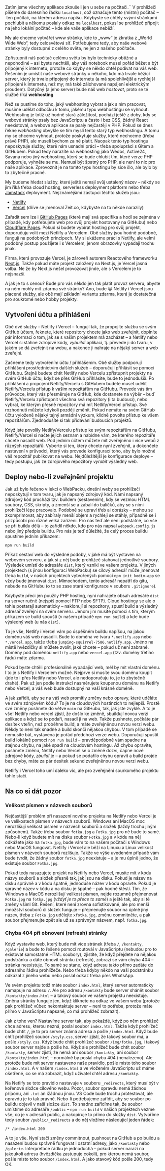 Zatím jsme všechny aplikace zkoušeli jen u sebe na počítači.¨
V prohlížeči píšeme do daresního řádku `localhost`, což označuje tento (místní) počítač – ten počítač, na kterém adresu napíšu.
Kdybyste se chtěly svými stránkami pochlubit a někomu poslaly odkaz na `localhost`, pokusí se prohlížeč připojit na jeho lokální počítač – kde ale vaše aplikace neběží.

My ale chceme vytvářet www stránky, kde to „www“ je zkratka z „World Wide Web“, tedy celosvětová síť.
Potřebujeme tedy, aby naše webové stránky byly dostupné z celého světa, ne jen z našeho počítače.

Zpřístupnit náš počítač celému světu by bylo technicky obtížné a nepohodlné – asi byste nechtěli, aby váš notebook musel pořád běžet a být připojený k internetu, protože co kdyby se někdo chtěl podívat na váš web.
Řešením je umístit naše webové stránky u někoho, kdo má trvale běžící server, který je trvale připojený do internetu (a má spolehlivější a rychlejší připojení k internetu, než my; má také zálohované napájení elektrickým proudem).
Dotyčný (a jeho server) bude náš web *hostovat*, proto se té službě říká **webhosting**.

Než se pustíme do toho, jaký webhosting vybrat a jak s ním pracovat, musíme udělat odbočku k tomu, jakému typu webhostingu se vyhnout.
Webhosting je totiž už hodně stará záležitost, pochází ještě z doby, kdy se webové stránky psaly bez JavaScriptu a často i bez CSS, žádný React neexistoval, a webové aplikace se psaly nejčastěji v PHP.
Pokud se dnes řekne *webhosting* obvykle se tím myslí tento starý typ webhostingu.
A tomu my se chceme vyhnout, protože poskytuje služby, které nechceme (třeba právě PHP), ale museli bychom za ně platit.
Naopak tento typ hostingu neposkytuje služby, které nám usnadní práci – třeba spolupráci s Gitem a GitHubem.
Pokud tedy narazíte na webhosting jako Wedos, Active24, Savana nebo jiný webhosting, který se bude chlubit tím, které verze PHP podporuje, vyhněte se mu.
Nemusí být špatný pro PHP, ale není to nic pro naše aplikace.
Zprovoznit je na tomto typu hostingu by sice šlo, ale bylo by to zbytečně pracné.

My budeme hledat služby, které ještě nemají svůj ustálený název – někdy se jim říká třeba cloud hosting, serverless deployment platform nebo třeba [Jamstack](https://jamstack.org) deployment.
Nejznámějšími zástupci těchto služeb jsou:

* [Netlify](https://www.netlify.com)
* [Vercel](https://vercel.com/) (dříve se jmenoval Zeit.co, kdybyste na to někde narazily)

Zařadit sem lze i [GitHub Pages](https://pages.github.com) (které mají svá specifika a hodí se zejména v případě, kdy potřebujete web pro svůj projekt hostovaný na GitHubu) nebo [Cloudflare Pages](https://pages.cloudflare.com).
Pokud si budete vybírat hosting pro svůj projekt, doporučuju volit mezi Netlify a Vercelem.
Obě služby jsou hodně podobné, fungují na podobných principech.
My si ukážeme práci s Netlify, ale velmi podobný postup použijete i s Vercelem, jenom obrazovky vypadají trochu jinak.

Firma, která provozuje Vercel, je zároveň autorem Reactového frameworku [Next.js](https://nextjs.org).
Takže pokud máte projekt založený na Next.js, je Vercel jasná volba.
Ne že by Next.js nešel provozovat jinde, ale s Vercelem je to nejsnazší.

A jak je to s cenou?
Bude pro vás někdo jen tak platit provoz serveru, abyste na něm mohly mít zdarma své stránky?
Ano, bude 😀
Netlify i Vercel jsou placené služby, ale obě mají základní variantu zdarma, která je dostatečná pro soukromé nebo hobby projekty.

## Vytvoření účtu a přihlášení
Obě dvě služby – Netlify i Vercel – fungují tak, že propojíte službu se svým GitHub účtem, řeknete, které repository chcete jako web zveřejnit, doplníte pár informací o tom, jak se s vaším projektem má zacházet – a Netlify nebo Vercel si stáhne zdrojové kódy, *vybuildí* aplikaci, tj. převede ji do tvaru, v jakém se dá zveřejnit na webu, a nakonec ji nahraje na nějaký server a web zveřejní.

Začneme tedy vytvořením účtu / přihlášením.
Obě služby podporují přihlášení prostřednictvím dalších služeb – doporučuji přihlásit se pomocí GitHubu.
Stejně budete chtít Netlify nebo Vercelu zpřístupnit projekty na svém GitHub účtu, když se přes GitHub přihlásíte, bude to jednodušší.
Po přihlášení a propojení Netlify/Vercelu s GitHubem budete muset udělit Netlify/Vercelu přístup k vašim repozitářům na GitHubu.
Provede vás tím průvodce, který vás přesměruje na GitHub, kde dostanete na výběr – buď Netlify/Vercelu zpřístupnit všechna svá repozitory (i ta budoucí), nebo vybrat, ke kterým přesně repozitory má mít Netlify/Vercel přístup.
Své rozhodnutí můžete kdykoli později změnit.
Pokud nemáte na svém GitHub účtu vyloženě nějaký tajný armádní výzkum, klidně povolte přístup ke všem repozitářům.
Zjednodušíte si tak přidávání budoucích projektů.

Když jste povolily Netlify/Vercelu přístup ke svým repozitářům na GitHubu, Netlify/Vercel si načte jejich seznam a nabídne vám, ze kterého repozitáře chcete nasadit web.
Pod jedním účtem můžete mít zveřejněno i více webů z různých repozitářů.
Vyberte si ten, který chcete nyní zveřejnit, a dokončete nastavení v průvodci, který vás provede konfigurací toho, aby bylo možné váš repozitář publikovat na webu.
Nejdůležitější je konfigurace deploye – tedy postupu, jak ze zdrojového repozitory *vyrobit* výsledný web.

## Deploy nebo-li zveřejnění projektu
Jak už bylo řečeno v lekci o WebPacku, dnešní weby se prohlížeči neposkytují v tom tvaru, jak je napsaný zdrojový kód.
Námi napsaný zdrojový kód prochází tzv. buildem (sestavením), kdy se vezmou HTML soubory, CSS, skripty, a zmenší se a zabalí do balíčků, aby se s nimi prohlížeči lépe pracovalo.
Podobně se upraví třeb ai obrázky – mohou se zkomprimovat, aby zabíraly menší objem a rychleji se stáhly, případně se i přizpůsobí pro různě velká zařízení.
Pro nás teď ale není podstatné, co vše se při buildu dělá – to zařídil někdo, kdo pro nás napsal `webpack.config.js` nebo jiný předpis buildu.
Pro nás je teď důležité, že celý proces buildu spustíme jedním příkazem:

```shell
npm run build
```

Příkaz sestaví web do výsledné podoby, v jaké má být vystaven na webovém serveru, a jak si z něj bude prohlížeč stahovat jednotlivé soubory.
Výsledek umístí do adresáře `dist`, který vznikl ve vašem projektu.
V jiných projektech (s jinou konfigurací WebPacku) se cílový adresář může jmenovat třeba `build`, v našich projektech vytvořených pomocí `npm init kodim-app` se vždy bude jmenovat `dist`.
Mimochodem, tento adresář nepatří do gitu, nebude na GitHubu (o to se zase stará konfigurace v souboru `.gitignore`).

Kdybyste přeci jen použily PHP hosting, nyní nahrajete obsah adresáře `dist` na server ručně (nejspíš pomocí FTP nebo SFTP).
Cloud hostingy se ale o tohle postarají automaticky – naklonují si repozitory, spustí build a výsledný adresář zveřejní na svém serveru.
Jenom jim musíte pomoci s tím, kterým příkazem se build spouští (v našem případě `npm run build`) a kde bude výsledný web (u nás `dist`).

To je vše, Netlify i Vercel vám po úspěšném buildu napíšou, na jakou doménu váš web nasadili.
Bude to doména ve tvaru `*.netlify.app` nebo `*.vercel.app`, takže třeba `jumping-squirrel-7586.netlify.app`.
Jméno na místě hvězdičky si můžete zvolit, jaké chcete – pokud už není zabrané.
Domény pod doménou `netlify.app` nebo `vercel.app` (tzv. domény třetího řádu) máte zdarma.

Pokud byste chtěli profesionálně vypadající web, měl by mít vlastní doménu.
I to je s Netlify i Vercelem možné.
Nejprve si musíte svou doménu koupit (jde to i přes Netlify nebo Vercel, ale nedoporučuju to, je to zbytečně drahé).
Pak už jen podle instrukcí nasměrujete koupenou doménu na Netlify nebo Vercel, a váš web bude dostupný na vaší krásné doméně.

A jak zařídit, aby se na váš web promítly změny nebo opravy, které uděláte ve svém zdrojovém kódu?
To je na cloudových hostinzích to nejlepší.
Prostě své změny pushnete do větve `main` na GitHubu, tak, jak jste zvyklé.
A to je vše!
Netlify nebo vercel zjistí, že došlo ke změně, sbuildují novou verzi aplikace a když se to podaří, nasadí ji na web.
Takže pushnete, počkáte pár desítek vteřin, než proběhne build, a máte zveřejněnou novou verzi webu.
Někdy to není tak snadné a build skončí nějakou chybou.
V tom případě se nemusíte bát, vystavena je pořád předchozí verze webu.
Doporučuji spustit build lokálně pomocí `npm run build` – pravděpodobně vám spadne na stejnou chybu, na jaké spadl na cloudovém hostingu.
Až chybu opravíte, pushnete změnu, Netlify nebo Vercel se o změně dozví, čapne nové zdrojové kódy, *zbuildí* je – a pokud se podařilo chybu opravit a build projde bez chyby, máte za pár desítek sekund zveřejněnou novou verzi webu.

Netlify i Vercel toho umí daleko víc, ale pro zveřejnění sourkomého projektu tohle stačí.

## Na co si dát pozor
### Velikost písmen v názvech souborů
Nejčastější problém při nasazení nového projektu na Netlify nebo Vercel je ve velikostech písmen v názvech souborů.
Windows ani MacOS moc nerozlišují velikost písmen v názvech souborů a složek (laždý trochu jiným způsobem).
Takže třeba soubor `fotka.jpg` a `Fotka.jpg` pro ně bude to samé.
Nebo-li když budete mít na disku soubor `Fotka.jpg` a v kódu na něj odkážete jako na `fotka.jpg`, bude vám to na vašem počítači s Windows nebo MacOS fungovat.
Netlify i Vercel ale běží na Linuxu a Linux velikost písmen v názvech souborů rozlišuje.
Takže ve výše uvedeném případě vám bude tvrdit, že žádný soubor `fotka.jpg` neexistuje – a je mu úplně jedno, že existuje soubor `Fotka.jpg`.

Pokud tedy nasazujete projekt na Netlify nebo Vercel, musíte mít v kódu názvy souborů a složek přesně tak, jak jsou na disku.
Pokud je název na disku správně a v kódu špatně, jednoduše název v kódu opravte.
Pokud je správně název v kódu a na disku je špatně – pak hodně štěstí.
Tím, že Windows a MacOS nerozlišují velikost písmen, nejde rozumně přejmenovat `Fotka.jpg` na `fotka.jpg` (*vždyť je to přece to samé*) a ještě tak, aby si té změny všiml Git.
Řešení, které není zrovna sofistikované, ale pro menší množství souborů či složek funguje – přejmenujte soubor na úplně jiný název, třeba z `Fotka.jpg` udělejte `xfotka.jpg`, změnu commitněte, a pak soubor přejmenujte zpět ale už se správným názvem, např. `fotka.jpg`. 

### Chyba 404 při obnovení (refresh) stránky
Když vystavíte web, který bude mít více stránek (třeba `/`, `/kontakty`, `/galerie`) a bude to řešené pomocí routováí v JavaScriptu (nebudou pro to existovat samostatné HTML soubory), zjistíte, že když přejdete na nějakou podstránku a dáte obnovit stránku (refresh), zobrazí se vám chyba 404 – stránka neexistuje.
To samé se stane, když adresu takto přímo zadáte do adresního řádku prohlížeče.
Nebo třeba kdyby někdo na vaši podstránku odkázal z jiného webu nebo poslal odkaz třeba přes WhatsApp.

Ve svém projektu totiž máte soubor `index.html`, který server automaticky namapuje na adresu `/`.
Ale pro adresu `/kontakty` bude server shánět soubor `/kontakty/index.html` – a takový soubor ve vašem projektu neexistuje.
Změna stránky funguje jen, když kliknete na odkaz ve vašem webu (protože pak prohlížeč vůbec nekontaktuje server – není to potřeba, protože máte přímo v JavaScriptu napsané, co má prohlížeč zobrazit).

Jak z toho ven?
Nastavíme server tak, aby pokaždé, když po něm prohlížeč chce adresu, kterou nezná, poslal soubor `index.html`.
Takže když prohlížeč bude chtít `/`, je to pro server známá adresa a pošle `/index.html`.
Když bude chtít prohlížeč soubor `/styly.css`, server zjistí, že takový soubor má, a pošle `/styly.css`.
Když bude chtít prohlížeč soubor `/img/fotka.jpg`, i takový soubor server najde a pošle ho.
Když ale prohlížeč bude chtít soubor `/kontakty`, server zjistí, že nemá ani soubor `/kontakty`, ani soubor `/kontakty/index.html` – normálně by poslal chybu 404 (nenalezeno).
Ale protože bude mít server nastaveno naše pravidlo, pošle místo toho soubor `/index.html`.
A v našem `/index.html` a ve vloženém JavaScriptu už máme ošetřené, co se má zobrazit, když uživatel chtěl adresu `/kontakty`.

Na Netlify se toto pravidlo nastavuje v souboru `_redirects`, který musí být v kořenové složce cílového webu.
Pozor, soubor opravdu nemá žádnou příponu, ani `.txt` an ižádnou jinou.
VS Code bude trochu protestovat, ale opravdu je to tak právně.
Nebo-li potřebujeme zařídit, aby se soubor po buildu objevil v naší složce `dist`.
To snadno zařídíme tak, že soubor umístíme do adresáře `/public` – `npm run build` v našich projektech vezme vše, co je v adresáři public, a nakopíruje to přímo do složky `dist`.
Vytvoříme tedy soubor `/public/_redirects` a do něj vložíme následující jeden řádek:

```
/* /index.html 200
```

A to je vše.
Nyní stačí změny commitnout, pushnout na GitHub a po buildu a nasazení budou správně fungovat i ostatní adresy, jako `/kontakty` nebo `/galerie`.
Interpretace řádku je jednoduchá – pokud server narazí na jakoukoli adresu (hvězdička zastupuje cokoli), pro kterou nemá soubor, pošle místo toho soubor `/index.html`.
A jako stavový kód pošle 200, tedy OK.